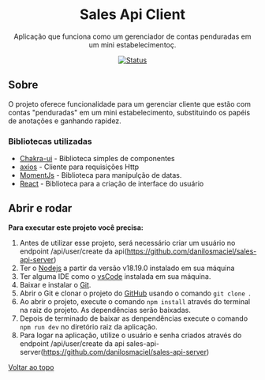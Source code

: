 <div align="center">
    <h1>
      Sales Api Client
    </h1>
</div>

<div align="center">
 Aplicação que funciona como um gerenciador de contas penduradas em um mini estabelecimentoç.
</div>

<div align="center">

<p>

</p>

<div align="center">

[![Status](https://img.shields.io/badge/Status-Desenvolvimento-green)]()

</div>

</div>

## Sobre

 O projeto oferece funcionalidade para um gerenciar cliente que estão com contas "penduradas" em um mini estabelecimento, substituindo os papéis de anotações e ganhando rapidez.

### Bibliotecas utilizadas

- [Chakra-ui](https://github.com/AutoMapper/AutoMapper) - Biblioteca simples de componentes
- [axios](https://axios-http.com/ptbr/) - Cliente para requisições Http
- [MomentJs](https://momentjs.com/) - Biblioteca para manipulção de datas.
- [React](https://react.dev/) - Biblioteca para a criação de interface do usuário

## Abrir e rodar

**Para executar este projeto você precisa:**

1. Antes de utilizar esse projeto, será necessário criar um usuário no endpoint /api/user/create da api(https://github.com/danilosmaciel/sales-api-server)
2. Ter o [Nodejs](https://nodejs.org/en) a partir da versão v18.19.0 instalado em sua máquina<br/>
3. Ter alguma IDE como o [vsCode](https://code.visualstudio.com/) instalada em sua máquina. <br/>
4. Baixar e instalar o [Git](https://git-scm.com/downloads). <br/>
5. Abrir o Git e clonar o projeto do [GitHub](https://github.com/danilosmaciel/sales-api-client/) usando o comando `git clone `. <br/>
6. Ao abrir o projeto, execute o comando `npm install` através do terminal na raiz do projeto. As dependências serão baixadas. <br/>
7. Depois de terminado de baixar as denpendências execute o comando `npm run dev` no diretório raiz da aplicação.
8. Para logar na aplicação, utilize o usuário e senha criados através do endpoint /api/user/create da api sales-api-server(https://github.com/danilosmaciel/sales-api-server)


[Voltar ao topo](#physical-solutions)<br>
